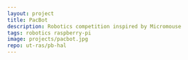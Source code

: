 ```yaml
---
layout: project
title: PacBot
description: Robotics competition inspired by Micromouse
tags: robotics raspberry-pi
image: projects/pacbot.jpg
repo: ut-ras/pb-hal
---
```

